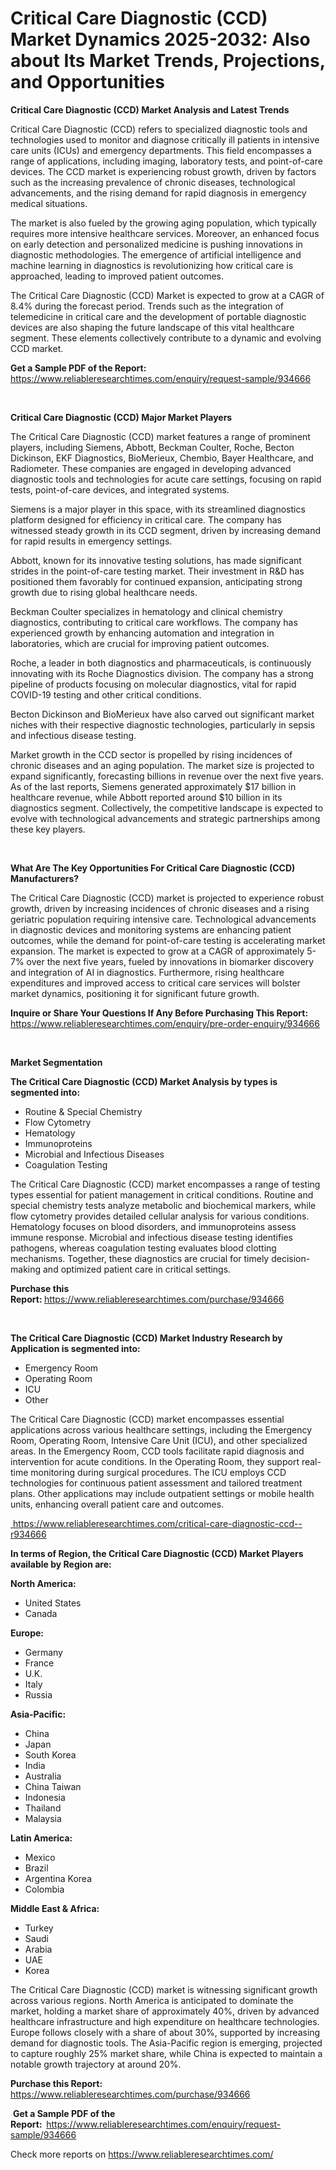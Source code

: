 <p><h1>Critical Care Diagnostic (CCD) Market Dynamics 2025-2032: Also about Its Market Trends, Projections, and Opportunities</h1></p><p><strong>Critical Care Diagnostic (CCD) Market Analysis and Latest Trends</strong></p>
<p><p>Critical Care Diagnostic (CCD) refers to specialized diagnostic tools and technologies used to monitor and diagnose critically ill patients in intensive care units (ICUs) and emergency departments. This field encompasses a range of applications, including imaging, laboratory tests, and point-of-care devices. The CCD market is experiencing robust growth, driven by factors such as the increasing prevalence of chronic diseases, technological advancements, and the rising demand for rapid diagnosis in emergency medical situations.</p><p>The market is also fueled by the growing aging population, which typically requires more intensive healthcare services. Moreover, an enhanced focus on early detection and personalized medicine is pushing innovations in diagnostic methodologies. The emergence of artificial intelligence and machine learning in diagnostics is revolutionizing how critical care is approached, leading to improved patient outcomes.</p><p>The Critical Care Diagnostic (CCD) Market is expected to grow at a CAGR of 8.4% during the forecast period. Trends such as the integration of telemedicine in critical care and the development of portable diagnostic devices are also shaping the future landscape of this vital healthcare segment. These elements collectively contribute to a dynamic and evolving CCD market.</p></p>
<p><strong>Get a Sample PDF of the Report:&nbsp;</strong> <a href="https://www.reliableresearchtimes.com/enquiry/request-sample/934666?utm_campaign=2280&utm_medium=2&utm_source=Github&utm_content=ia&utm_term=03032025&utm_id=critical-care-diagnostic-ccd">https://www.reliableresearchtimes.com/enquiry/request-sample/934666</a></p>
<p>&nbsp;</p>
<p><strong>Critical Care Diagnostic (CCD) Major Market Players</strong></p>
<p><p>The Critical Care Diagnostic (CCD) market features a range of prominent players, including Siemens, Abbott, Beckman Coulter, Roche, Becton Dickinson, EKF Diagnostics, BioMerieux, Chembio, Bayer Healthcare, and Radiometer. These companies are engaged in developing advanced diagnostic tools and technologies for acute care settings, focusing on rapid tests, point-of-care devices, and integrated systems.</p><p>Siemens is a major player in this space, with its streamlined diagnostics platform designed for efficiency in critical care. The company has witnessed steady growth in its CCD segment, driven by increasing demand for rapid results in emergency settings.</p><p>Abbott, known for its innovative testing solutions, has made significant strides in the point-of-care testing market. Their investment in R&D has positioned them favorably for continued expansion, anticipating strong growth due to rising global healthcare needs.</p><p>Beckman Coulter specializes in hematology and clinical chemistry diagnostics, contributing to critical care workflows. The company has experienced growth by enhancing automation and integration in laboratories, which are crucial for improving patient outcomes.</p><p>Roche, a leader in both diagnostics and pharmaceuticals, is continuously innovating with its Roche Diagnostics division. The company has a strong pipeline of products focusing on molecular diagnostics, vital for rapid COVID-19 testing and other critical conditions.</p><p>Becton Dickinson and BioMerieux have also carved out significant market niches with their respective diagnostic technologies, particularly in sepsis and infectious disease testing.</p><p>Market growth in the CCD sector is propelled by rising incidences of chronic diseases and an aging population. The market size is projected to expand significantly, forecasting billions in revenue over the next five years. As of the last reports, Siemens generated approximately $17 billion in healthcare revenue, while Abbott reported around $10 billion in its diagnostics segment. Collectively, the competitive landscape is expected to evolve with technological advancements and strategic partnerships among these key players.</p></p>
<p>&nbsp;</p>
<p><strong>What Are The Key Opportunities For Critical Care Diagnostic (CCD) Manufacturers?</strong></p>
<p><p>The Critical Care Diagnostic (CCD) market is projected to experience robust growth, driven by increasing incidences of chronic diseases and a rising geriatric population requiring intensive care. Technological advancements in diagnostic devices and monitoring systems are enhancing patient outcomes, while the demand for point-of-care testing is accelerating market expansion. The market is expected to grow at a CAGR of approximately 5-7% over the next five years, fueled by innovations in biomarker discovery and integration of AI in diagnostics. Furthermore, rising healthcare expenditures and improved access to critical care services will bolster market dynamics, positioning it for significant future growth.</p></p>
<p><strong>Inquire or Share Your Questions If Any Before Purchasing This Report:</strong> <a href="https://www.reliableresearchtimes.com/enquiry/pre-order-enquiry/934666?utm_campaign=2280&utm_medium=2&utm_source=Github&utm_content=ia&utm_term=03032025&utm_id=critical-care-diagnostic-ccd">https://www.reliableresearchtimes.com/enquiry/pre-order-enquiry/934666</a></p>
<p>&nbsp;</p>
<p><strong>Market Segmentation</strong></p>
<p><strong>The Critical Care Diagnostic (CCD) Market Analysis by types is segmented into:</strong></p>
<p><ul><li>Routine & Special Chemistry</li><li>Flow Cytometry</li><li>Hematology</li><li>Immunoproteins</li><li>Microbial and Infectious Diseases</li><li>Coagulation Testing</li></ul></p>
<p><p>The Critical Care Diagnostic (CCD) market encompasses a range of testing types essential for patient management in critical conditions. Routine and special chemistry tests analyze metabolic and biochemical markers, while flow cytometry provides detailed cellular analysis for various conditions. Hematology focuses on blood disorders, and immunoproteins assess immune response. Microbial and infectious disease testing identifies pathogens, whereas coagulation testing evaluates blood clotting mechanisms. Together, these diagnostics are crucial for timely decision-making and optimized patient care in critical settings.</p></p>
<p><strong>Purchase this Report:&nbsp;</strong><a href="https://www.reliableresearchtimes.com/purchase/934666?utm_campaign=2280&utm_medium=2&utm_source=Github&utm_content=ia&utm_term=03032025&utm_id=critical-care-diagnostic-ccd">https://www.reliableresearchtimes.com/purchase/934666</a></p>
<p>&nbsp;</p>
<p><strong>The Critical Care Diagnostic (CCD) Market Industry Research by Application is segmented into:</strong></p>
<p><ul><li>Emergency Room</li><li>Operating Room</li><li>ICU</li><li>Other</li></ul></p>
<p><p>The Critical Care Diagnostic (CCD) market encompasses essential applications across various healthcare settings, including the Emergency Room, Operating Room, Intensive Care Unit (ICU), and other specialized areas. In the Emergency Room, CCD tools facilitate rapid diagnosis and intervention for acute conditions. In the Operating Room, they support real-time monitoring during surgical procedures. The ICU employs CCD technologies for continuous patient assessment and tailored treatment plans. Other applications may include outpatient settings or mobile health units, enhancing overall patient care and outcomes.</p></p>
<p><a href="https://www.reliableresearchtimes.com/critical-care-diagnostic-ccd--r934666?utm_campaign=2280&utm_medium=2&utm_source=Github&utm_content=ia&utm_term=03032025&utm_id=critical-care-diagnostic-ccd">&nbsp;https://www.reliableresearchtimes.com/critical-care-diagnostic-ccd--r934666</a></p>
<p><strong>In terms of Region, the Critical Care Diagnostic (CCD) Market Players available by Region are:</strong></p>
<p>
    <p> <strong> North America: </strong>
        <ul>
            <li>United States</li>
            <li>Canada</li>
        </ul>
        </p> 
    <p> <strong> Europe: </strong>
        <ul>
            <li>Germany</li>
            <li>France</li>
            <li>U.K.</li>
            <li>Italy</li>
            <li>Russia</li>
        </ul>
        </p> 
    <p> <strong> Asia-Pacific: </strong>
        <ul>
            <li>China</li>
            <li>Japan</li>
            <li>South Korea</li>
            <li>India</li>
            <li>Australia</li>
            <li>China Taiwan</li>
            <li>Indonesia</li>
            <li>Thailand</li>
            <li>Malaysia</li>
        </ul>
        </p> 
    <p> <strong> Latin America: </strong>
        <ul>
            <li>Mexico</li>
            <li>Brazil</li>
            <li>Argentina Korea</li>
            <li>Colombia</li>
        </ul>
        </p> 
    <p> <strong> Middle East & Africa: </strong>
        <ul>
            <li>Turkey</li>
            <li>Saudi</li>
            <li>Arabia</li>
            <li>UAE</li>
            <li>Korea</li>
        </ul>
    </p>
    </p>
<p><p>The Critical Care Diagnostic (CCD) market is witnessing significant growth across various regions. North America is anticipated to dominate the market, holding a market share of approximately 40%, driven by advanced healthcare infrastructure and high expenditure on healthcare technologies. Europe follows closely with a share of about 30%, supported by increasing demand for diagnostic tools. The Asia-Pacific region is emerging, projected to capture roughly 25% market share, while China is expected to maintain a notable growth trajectory at around 20%.</p></p>
<p><strong>Purchase this Report: </strong><a href="https://www.reliableresearchtimes.com/purchase/934666?utm_campaign=2280&utm_medium=2&utm_source=Github&utm_content=ia&utm_term=03032025&utm_id=critical-care-diagnostic-ccd">https://www.reliableresearchtimes.com/purchase/934666</a></p>
<p>&nbsp;<strong>Get a Sample PDF of the Report:&nbsp;&nbsp;</strong><a href="https://www.reliableresearchtimes.com/enquiry/request-sample/934666?utm_campaign=2280&utm_medium=2&utm_source=Github&utm_content=ia&utm_term=03032025&utm_id=critical-care-diagnostic-ccd">https://www.reliableresearchtimes.com/enquiry/request-sample/934666</a></p>
<p><strong></strong></p>
<p>Check more reports on <a href="https://www.reliableresearchtimes.com/?utm_campaign=2280&utm_medium=2&utm_source=Github&utm_content=ia&utm_term=03032025&utm_id=critical-care-diagnostic-ccd">https://www.reliableresearchtimes.com/</a></p>